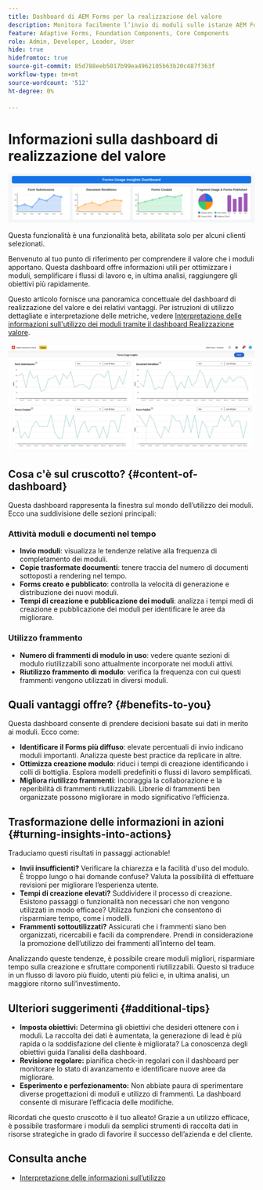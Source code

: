 ```yaml
---
title: Dashboard di AEM Forms per la realizzazione del valore
description: Monitora facilmente l’invio di moduli sulle istanze AEM Forms con la nostra dashboard di tracciamento intuitiva.
feature: Adaptive Forms, Foundation Components, Core Components
role: Admin, Developer, Leader, User
hide: true
hidefromtoc: true
source-git-commit: 85d788eeb5017b99ea4962105b63b20c487f363f
workflow-type: tm+mt
source-wordcount: '512'
ht-degree: 0%

---
```



# Informazioni sulla dashboard di realizzazione del valore

![Dashboard di realizzazione Fvalue](/help/edge/docs/forms/universal-editor/assets/forms-insights-banner.svg)


<span class="preview"> Questa funzionalità è una funzionalità beta, abilitata solo per alcuni clienti selezionati. </span>

Benvenuto al tuo punto di riferimento per comprendere il valore che i moduli apportano. Questa dashboard offre informazioni utili per ottimizzare i moduli, semplificare i flussi di lavoro e, in ultima analisi, raggiungere gli obiettivi più rapidamente.

Questo articolo fornisce una panoramica concettuale del dashboard di realizzazione del valore e dei relativi vantaggi. Per istruzioni di utilizzo dettagliate e interpretazione delle metriche, vedere [Interpretazione delle informazioni sull&#39;utilizzo dei moduli tramite il dashboard Realizzazione valore](/help/forms/interpreting-form-usage-insights-from-your-vr-dashboard.md).


![dashboard di realizzazione valore](/help/forms/assets/forms-usage-insights.png)

## Cosa c&#39;è sul cruscotto? {#content-of-dashboard}

Questa dashboard rappresenta la finestra sul mondo dell’utilizzo dei moduli. Ecco una suddivisione delle sezioni principali:

### Attività moduli e documenti nel tempo

* **Invio moduli**: visualizza le tendenze relative alla frequenza di completamento dei moduli.
* **Copie trasformate documenti**: tenere traccia del numero di documenti sottoposti a rendering nel tempo.
* **Forms creato e pubblicato**: controlla la velocità di generazione e distribuzione dei nuovi moduli.
* **Tempi di creazione e pubblicazione dei moduli**: analizza i tempi medi di creazione e pubblicazione dei moduli per identificare le aree da migliorare.

### Utilizzo frammento

* **Numero di frammenti di modulo in uso**: vedere quante sezioni di modulo riutilizzabili sono attualmente incorporate nei moduli attivi.
* **Riutilizzo frammento di modulo**: verifica la frequenza con cui questi frammenti vengono utilizzati in diversi moduli.




## Quali vantaggi offre? {#benefits-to-you}

Questa dashboard consente di prendere decisioni basate sui dati in merito ai moduli. Ecco come:

* **Identificare il Forms più diffuso**: elevate percentuali di invio indicano moduli importanti. Analizza queste best practice da replicare in altre.
* **Ottimizza creazione modulo**: riduci i tempi di creazione identificando i colli di bottiglia. Esplora modelli predefiniti o flussi di lavoro semplificati.
* **Migliora riutilizzo frammenti**: incoraggia la collaborazione e la reperibilità di frammenti riutilizzabili. Librerie di frammenti ben organizzate possono migliorare in modo significativo l’efficienza.


## Trasformazione delle informazioni in azioni {#turning-insights-into-actions}

Traduciamo questi risultati in passaggi actionable!

* **Invii insufficienti?** Verificare la chiarezza e la facilità d&#39;uso del modulo. È troppo lungo o hai domande confuse? Valuta la possibilità di effettuare revisioni per migliorare l’esperienza utente.
* **Tempi di creazione elevati?** Suddividere il processo di creazione. Esistono passaggi o funzionalità non necessari che non vengono utilizzati in modo efficace? Utilizza funzioni che consentono di risparmiare tempo, come i modelli.
* **Frammenti sottoutilizzati?** Assicurati che i frammenti siano ben organizzati, ricercabili e facili da comprendere. Prendi in considerazione la promozione dell’utilizzo dei frammenti all’interno del team.

Analizzando queste tendenze, è possibile creare moduli migliori, risparmiare tempo sulla creazione e sfruttare componenti riutilizzabili. Questo si traduce in un flusso di lavoro più fluido, utenti più felici e, in ultima analisi, un maggiore ritorno sull&#39;investimento.

## Ulteriori suggerimenti {#additional-tips}

* **Imposta obiettivi:** Determina gli obiettivi che desideri ottenere con i moduli. La raccolta dei dati è aumentata, la generazione di lead è più rapida o la soddisfazione del cliente è migliorata? La conoscenza degli obiettivi guida l’analisi della dashboard.
* **Revisione regolare:** pianifica check-in regolari con il dashboard per monitorare lo stato di avanzamento e identificare nuove aree da migliorare.
* **Esperimento e perfezionamento:** Non abbiate paura di sperimentare diverse progettazioni di moduli e utilizzo di frammenti. La dashboard consente di misurare l’efficacia delle modifiche.

Ricordati che questo cruscotto è il tuo alleato! Grazie a un utilizzo efficace, è possibile trasformare i moduli da semplici strumenti di raccolta dati in risorse strategiche in grado di favorire il successo dell’azienda e del cliente.

## Consulta anche

* [Interpretazione delle informazioni sull’utilizzo](/help/forms/interpreting-form-usage-insights-from-your-vr-dashboard.md)
